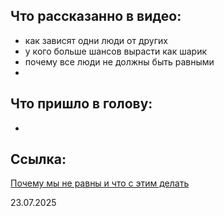 
## Что рассказанно в видео:
- как зависят одни люди от других
- у кого больше шансов вырасти как шарик
- почему все люди не должны быть равными
- 

## Что пришло в голову:
- 

## Ссылка: 
[Почему мы не равны и что с этим делать](https://youtu.be/00VAOt4R12E?si=ggpHdHyDtGupt3it)


23.07.2025